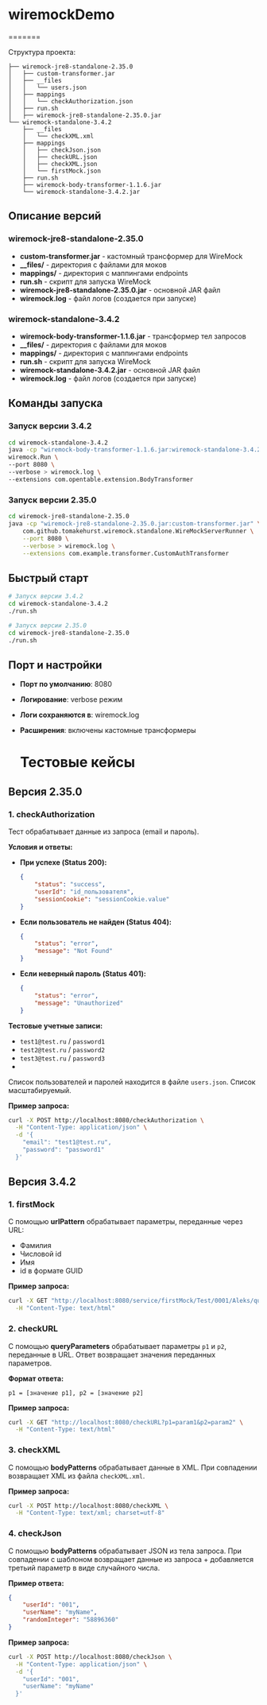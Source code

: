 # wiremockDemo
=======

Структура проекта:

```
├── wiremock-jre8-standalone-2.35.0
│   ├── custom-transformer.jar
│   ├── __files
│   │   └── users.json
│   ├── mappings
│   │   └── checkAuthorization.json
│   ├── run.sh
│   ├── wiremock-jre8-standalone-2.35.0.jar
└── wiremock-standalone-3.4.2
    ├── __files
    │   └── checkXML.xml
    ├── mappings
    │   ├── checkJson.json
    │   ├── checkURL.json
    │   ├── checkXML.json
    │   └── firstMock.json
    ├── run.sh
    ├── wiremock-body-transformer-1.1.6.jar
    └── wiremock-standalone-3.4.2.jar

```

## Описание версий

### wiremock-jre8-standalone-2.35.0
- **custom-transformer.jar** - кастомный трансформер для WireMock
- **__files/** - директория с файлами для моков
- **mappings/** - директория с маппингами endpoints
- **run.sh** - скрипт для запуска WireMock
- **wiremock-jre8-standalone-2.35.0.jar** - основной JAR файл
- **wiremock.log** - файл логов (создается при запуске)

### wiremock-standalone-3.4.2  
- **wiremock-body-transformer-1.1.6.jar** - трансформер тел запросов
- **__files/** - директория с файлами для моков
- **mappings/** - директория с маппингами endpoints
- **run.sh** - скрипт для запуска WireMock
- **wiremock-standalone-3.4.2.jar** - основной JAR файл
- **wiremock.log** - файл логов (создается при запуске)

## Команды запуска

### Запуск версии 3.4.2
```bash
cd wiremock-standalone-3.4.2
java -cp "wiremock-body-transformer-1.1.6.jar:wiremock-standalone-3.4.2.jar" \
wiremock.Run \
--port 8080 \
--verbose > wiremock.log \
--extensions com.opentable.extension.BodyTransformer
```

### Запуск версии 2.35.0
```bash
cd wiremock-jre8-standalone-2.35.0
java -cp "wiremock-jre8-standalone-2.35.0.jar:custom-transformer.jar" \
    com.github.tomakehurst.wiremock.standalone.WireMockServerRunner \
    --port 8080 \
    --verbose > wiremock.log \
    --extensions com.example.transformer.CustomAuthTransformer
```

## Быстрый старт

```bash
# Запуск версии 3.4.2
cd wiremock-standalone-3.4.2
./run.sh
```

```bash
# Запуск версии 2.35.0
cd wiremock-jre8-standalone-2.35.0
./run.sh
```

## Порт и настройки
- **Порт по умолчанию**: 8080
- **Логирование**: verbose режим
- **Логи сохраняются в**: wiremock.log
- **Расширения**: включены кастомные трансформеры

  # Тестовые кейсы

## Версия 2.35.0

### 1. checkAuthorization

Тест обрабатывает данные из запроса (email и пароль).

**Условия и ответы:**

-   **При успехе (Status 200):**
    ```json
    {
        "status": "success",
        "userId": "id_пользователя",
        "sessionCookie": "sessionCookie.value"
    }
    ```

-   **Если пользователь не найден (Status 404):**
    ```json
    {
        "status": "error",
        "message": "Not Found"
    }
    ```

-   **Если неверный пароль (Status 401):**
    ```json
    {
        "status": "error",
        "message": "Unauthorized"
    }
    ```

**Тестовые учетные записи:**
-   `test1@test.ru` / `password1`
-   `test2@test.ru` / `password2`
-   `test3@test.ru` / `password3`
-   
Список пользователей и паролей находится в файле `users.json`. Список масштабируемый.

**Пример запроса:**
```bash
curl -X POST http://localhost:8080/checkAuthorization \
  -H "Content-Type: application/json" \
  -d '{
    "email": "test1@test.ru",
    "password": "password1"
  }'
```

## Версия 3.4.2

### 1. firstMock

С помощью **urlPattern** обрабатывает параметры, переданные через URL:
- Фамилия
- Числовой id
- Имя
- id в формате GUID

**Пример запроса:**
```bash
curl -X GET "http://localhost:8080/service/firstMock/Test/0001/Aleks/query?p1=b0d4ce5d-2757-4699-948c-cfa72ba94f86" \
  -H "Content-Type: text/html"
```

### 2. checkURL

С помощью **queryParameters** обрабатывает параметры `p1` и `p2`, переданные в URL. Ответ возвращает значения переданных параметров.

**Формат ответа:**
```
p1 = [значение p1], p2 = [значение p2]
```

**Пример запроса:**
```bash
curl -X GET "http://localhost:8080/checkURL?p1=param1&p2=param2" \
  -H "Content-Type: text/html"
```

### 3. checkXML

С помощью **bodyPatterns**  обрабатывает данные в XML. При совпадении возвращает XML из файла `checkXML.xml`.

**Пример запроса:**
```bash
curl -X POST http://localhost:8080/checkXML \
  -H "Content-Type: text/xml; charset=utf-8"
```

### 4. checkJson

С помощью **bodyPatterns** обрабатывает JSON из тела запроса. При совпадении с шаблоном возвращает данные из запроса + добавляется третьий параметр в виде случайного числа.

**Пример ответа:**
```json
{
    "userId": "001",
    "userName": "myName",
    "randomInteger": "58896360"
}
```

**Пример запроса:**
```bash
curl -X POST http://localhost:8080/checkJson \
  -H "Content-Type: application/json" \
  -d '{
    "userId": "001",
    "userName": "myName"
  }'
```
